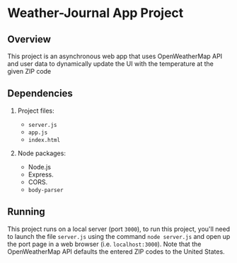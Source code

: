 # Weather-Journal App Project

## Overview
This project is an asynchronous web app that uses OpenWeatherMap API and user data to dynamically update the UI with the temperature at the given ZIP code

## Dependencies
1. Project files:
    - `server.js`
    - `app.js`
    - `index.html`

2. Node packages:
    - Node.js
    - Express.
    - CORS.
    - `body-parser`

## Running
This project runs on a local server (port `3000`), to run this project, you'll need to launch the file `server.js` using the command `node server.js` and open up the port page in a web browser (i.e. `localhost:3000`).
Note that the OpenWeatherMap API defaults the entered ZIP codes to the United States.

